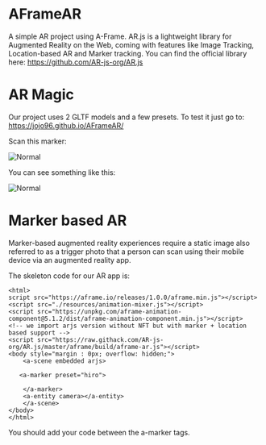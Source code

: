# AFrameAR
A simple AR project using A-Frame. AR.js is a lightweight library for Augmented Reality on the Web, coming with features like Image Tracking, Location-based AR and Marker tracking.
You can find the official library here: https://github.com/AR-js-org/AR.js

# AR Magic

Our project uses 2 GLTF models and a few presets. To test it just go to:
https://jojo96.github.io/AFrameAR/

Scan this marker:

<img src="https://github.com/jojo96/AFrameAR/blob/main/hiro.png"  alt="Normal">


You can see something like this:

<img src="https://github.com/jojo96/AFrameAR/blob/main/AR%20GIF.gif"  alt="Normal">

# Marker based AR

Marker-based augmented reality experiences require a static image also referred to as a trigger photo that a person can scan using their mobile device via an augmented reality app.


The skeleton code for our AR app is:
	
    <html>
    script src="https://aframe.io/releases/1.0.0/aframe.min.js"></script>
	<script src="./resources/animation-mixer.js"></script>
	<script src="https://unpkg.com/aframe-animation-component@5.1.2/dist/aframe-animation-component.min.js"></script>
    <!-- we import arjs version without NFT but with marker + location based support -->
    <script src="https://raw.githack.com/AR-js-org/AR.js/master/aframe/build/aframe-ar.js"></script>
    <body style="margin : 0px; overflow: hidden;">
        <a-scene embedded arjs>
       
       <a-marker preset="hiro">
		
        </a-marker>
        <a-entity camera></a-entity>
        </a-scene>
    </body>	
    </html>


You should add your code between the a-marker tags.







